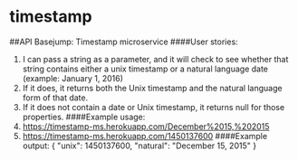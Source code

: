 # timestamp
##API Basejump: Timestamp microservice
####User stories:
1. I can pass a string as a parameter, and it will check to see whether that string contains either a unix timestamp or a natural language date (example: January 1, 2016)
2. If it does, it returns both the Unix timestamp and the natural language form of that date.
3. If it does not contain a date or Unix timestamp, it returns null for those properties.
####Example usage:
1. https://timestamp-ms.herokuapp.com/December%2015,%202015
2. https://timestamp-ms.herokuapp.com/1450137600
####Example output:
{ "unix": 1450137600, "natural": "December 15, 2015" }
